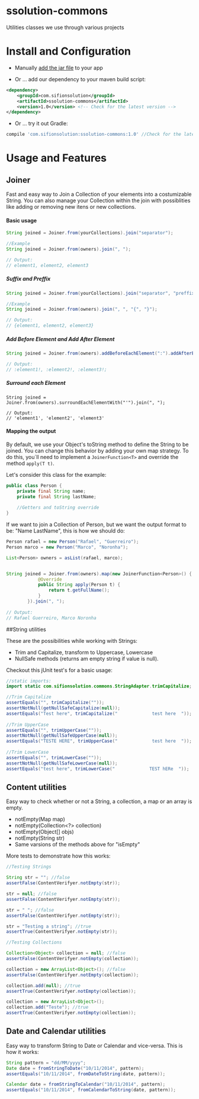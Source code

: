 # ssolution-commons

Utilities classes we use through various projects

# Install and Configuration

* Manually [add the jar file](http://repo1.maven.org/maven2/com/sifionsolution/ssolution-commons/) to your app 

* Or ... add our dependency to your maven build script:

```xml
<dependency>
    <groupId>com.sifionsolution</groupId>
    <artifactId>ssolution-commons</artifactId>
    <version>1.0</version> <!-- Check for the latest version -->
</dependency>
```

* Or ... try it out Gradle: 

```gradle
compile 'com.sifionsolution:ssolution-commons:1.0' //Check for the latest version
```


    
# Usage and Features

## Joiner

Fast and easy way to Join a Collection of your elements into a costumizable String. You can also manage your Collection within the join with possiblities like adding or removing new itens or new collections. 

#### Basic usage 

```Java
String joined = Joiner.from(yourCollections).join("separator");

//Example
String joined = Joiner.from(owners).join(", ");

// Output:
// element1, element2, element3
``` 

##### Suffix and Preffix

```Java
String joined = Joiner.from(yourCollections).join("separator", "preffix", "suffix");

//Example
String joined = Joiner.from(owners).join(", ", "{", "}");

// Output:
// {element1, element2, element3}
``` 

##### Add Before Element and Add After Element

```java
String joined = Joiner.from(owners).addBeforeEachElement(":").addAfterEachElement("!").join(", ");

// Output:
// :element1!, :element2!, :element3!;
```

##### Surround each Element
```
String joined = Joiner.from(owners).surroundEachElementWith("'").join(", ");

// Output:
// 'element1', 'element2', 'element3'
```

#### Mapping the output

By default, we use your Object's toString method to define the String to be joined. You can change this behavior by adding your own map strategy. To do this, you´ll need to implement a `JoinerFunction<T>` and override the method `apply(T t)`.

Let's consider this class for the example:

```java
public class Person {
	private final String name;
	private final String lastName;
	
	//Getters and toString override	
} 
```

If we want to join a Collection of Person, but we want the output format to be: "Name LastName", this is how we should do:

```java
Person rafael = new Person("Rafael", "Guerreiro");
Person marco = new Person("Marco", "Noronha");

List<Person> owners = asList(rafael, marco);


String joined = Joiner.from(owners).map(new JoinerFunction<Person>() {
			@Override
			public String apply(Person t) {
				return t.getFullName(); 
			}
		}).join(", ");
		
// Output:
// Rafael Guerreiro, Marco Noronha
```

##String utilities

These are the possibilities while working with Strings:

* Trim and Capitalize, transform to Uppercase,  Lowercase
* NullSafe methods (returns am empty string if value is null).

Checkout this jUnit test's for a basic usage:

```java
//static imports:
import static com.sifionsolution.commons.StringAdapter.trimCapitalize;

//Trim Capitalize
assertEquals("", trimCapitalize(""));
assertNotNull(getNullSafeCapitalize(null));
assertEquals("Test here", trimCapitalize("             test here  "));
		
//Trim UpperCase
assertEquals("", trimUpperCase(""));
assertNotNull(getNullSafeUpperCase(null));
assertEquals("TESTE HERE", trimUpperCase("             test here  "));
		
//Trim LowerCase
assertEquals("", trimLowerCase(""));
assertNotNull(getNullSafeLowerCase(null));
assertEquals("test here", trimLowerCase("             TEST hERe  "));		
```

## Content utilities

Easy way to check whether or not a String, a collection, a map or an array is empty. 

* notEmpty(Map<?, ?> map)
* notEmpty(Collection<?> collection)
* notEmpty(Object[] objs)
* notEmpty(String str) 
* Same varsions of the methods above for "isEmpty"

More tests to demonstrate how this works:

```java
//Testing Strings

String str = ""; //false
assertFalse(ContentVerifyer.notEmpty(str));

str = null; //false
assertFalse(ContentVerifyer.notEmpty(str));

str = " "; //false
assertFalse(ContentVerifyer.notEmpty(str));

str = "Testing a string"; //true
assertTrue(ContentVerifyer.notEmpty(str));

//Testing Collections

Collection<Object> collection = null; //false
assertFalse(ContentVerifyer.notEmpty(collection));

collection = new ArrayList<Object>(); //false
assertFalse(ContentVerifyer.notEmpty(collection));

collection.add(null); //true
assertTrue(ContentVerifyer.notEmpty(collection));

collection = new ArrayList<Object>();
collection.add("Teste"); //true
assertTrue(ContentVerifyer.notEmpty(collection));
```

## Date and Calendar utilities

Easy way to transform String to Date or Calendar and vice-versa. This is how it works:

```java
String pattern = "dd/MM/yyyy";
Date date = fromStringToDate("10/11/2014", pattern);
assertEquals("10/11/2014", fromDateToString(date, pattern));

Calendar date = fromStringToCalendar("10/11/2014", pattern);
assertEquals("10/11/2014", fromCalendarToString(date, pattern));
```

